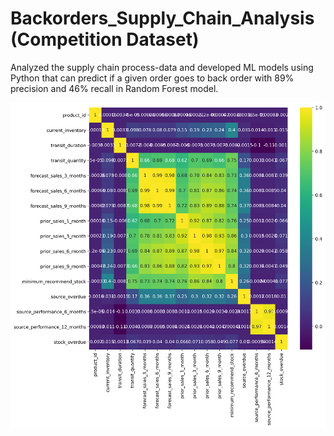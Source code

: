 # Backorders_Supply_Chain_Analysis (Competition Dataset)
Analyzed the supply chain process-data and developed ML models using Python that can predict if a given order goes to back order with 89% precision and 46% recall in Random Forest model.

![](Images/corr.png)
